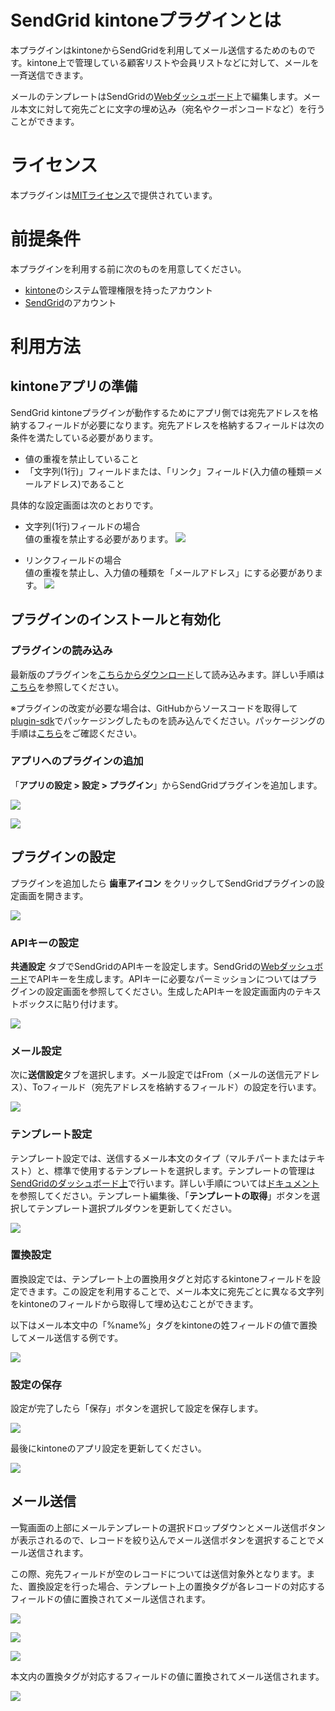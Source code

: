 # SendGrid kintoneプラグインとは
本プラグインはkintoneからSendGridを利用してメール送信するためのものです。kintone上で管理している顧客リストや会員リストなどに対して、メールを一斉送信できます。

メールのテンプレートはSendGridの[Webダッシュボード](https://sendgrid.com/templates/)上で編集します。メール本文に対して宛先ごとに文字の埋め込み（宛名やクーポンコードなど）を行うことができます。

# ライセンス
本プラグインは[MITライセンス](https://github.com/SendGridJP/kintone-sendgrid-plugin/blob/master/LICENSE.txt)で提供されています。

# 前提条件
本プラグインを利用する前に次のものを用意してください。

- [kintone](https://kintone.cybozu.com/jp/)のシステム管理権限を持ったアカウント
- [SendGrid](https://sendgrid.kke.co.jp)のアカウント

# 利用方法

## kintoneアプリの準備
SendGrid kintoneプラグインが動作するためにアプリ側では宛先アドレスを格納するフィールドが必要になります。宛先アドレスを格納するフィールドは次の条件を満たしている必要があります。

- 値の重複を禁止していること
- 「文字列(1行)」フィールドまたは、「リンク」フィールド(入力値の種類＝メールアドレス)であること

具体的な設定画面は次のとおりです。

- 文字列(1行)フィールドの場合  
値の重複を禁止する必要があります。
![](images/app1.png)

- リンクフィールドの場合  
値の重複を禁止し、入力値の種類を「メールアドレス」にする必要があります。
![](images/app2.png)

## プラグインのインストールと有効化

### プラグインの読み込み
最新版のプラグインを[こちらからダウンロード](https://github.com/SendGridJP/kintone-sendgrid-plugin/blob/master/plugin.zip?raw=true)して読み込みます。詳しい手順は[こちら](https://help.cybozu.com/ja/k/admin/plugin.html)を参照してください。

※プラグインの改変が必要な場合は、GitHubからソースコードを取得して[plugin-sdk](https://github.com/kintone/plugin-sdk)でパッケージングしたものを読み込んでください。パッケージングの手順は[こちら](https://developer.cybozu.io/hc/ja/articles/203283794)をご確認ください。

### アプリへのプラグインの追加
「**アプリの設定 > 設定 > プラグイン**」からSendGridプラグインを追加します。

![](images/15-0.png)

![](images/15-1.png)

## プラグインの設定
プラグインを追加したら **歯車アイコン** をクリックしてSendGridプラグインの設定画面を開きます。

![](images/15-2.png)

### APIキーの設定
**共通設定** タブでSendGridのAPIキーを設定します。SendGridの[Webダッシュボード](https://app.sendgrid.com/settings/api_keys)でAPIキーを生成します。APIキーに必要なパーミッションについてはプラグインの設定画面を参照してください。生成したAPIキーを設定画面内のテキストボックスに貼り付けます。

![](images/15-3.png)

### メール設定
次に**送信設定**タブを選択します。メール設定ではFrom（メールの送信元アドレス）、Toフィールド（宛先アドレスを格納するフィールド）の設定を行います。

![](images/15-4.png)

### テンプレート設定
テンプレート設定では、送信するメール本文のタイプ（マルチパートまたはテキスト）と、標準で使用するテンプレートを選択します。テンプレートの管理は[SendGridのダッシュボード上](https://sendgrid.com/templates)で行います。詳しい手順については[ドキュメント](https://sendgrid.kke.co.jp/docs/Tutorials/A_Transaction_Mail/using_templates.html#-Edit)を参照してください。テンプレート編集後、「**テンプレートの取得**」ボタンを選択してテンプレート選択プルダウンを更新してください。

![](images/15-5.png)

### 置換設定
置換設定では、テンプレート上の置換用タグと対応するkintoneフィールドを設定できます。この設定を利用することで、メール本文に宛先ごとに異なる文字列をkintoneのフィールドから取得して埋め込むことができます。

以下はメール本文中の「%name%」タグをkintoneの姓フィールドの値で置換してメール送信する例です。

![](images/15-6.png)

### 設定の保存

設定が完了したら「保存」ボタンを選択して設定を保存します。

![](images/15-7.png)

最後にkintoneのアプリ設定を更新してください。

![](images/15-8.png)

## メール送信

一覧画面の上部にメールテンプレートの選択ドロップダウンとメール送信ボタンが表示されるので、レコードを絞り込んでメール送信ボタンを選択することでメール送信されます。

この際、宛先フィールドが空のレコードについては送信対象外となります。また、置換設定を行った場合、テンプレート上の置換タグが各レコードの対応するフィールドの値に置換されてメール送信されます。

![](images/15-9.png)

![](images/15-10.png)

![](images/15-11.png)

本文内の置換タグが対応するフィールドの値に置換されてメール送信されます。

![](images/15-12.png)
